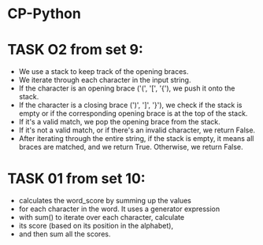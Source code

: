 # CP-Python

# TASK O2 from set 9:
* We use a stack to keep track of the opening braces.
* We iterate through each character in the input string.
* If the character is an opening brace ('(', '[', '{'), we push it onto the stack.
* If the character is a closing brace (')', ']', '}'), we check if the stack is empty or if the corresponding opening brace is at the top of the stack.
* If it's a valid match, we pop the opening brace from the stack.
* If it's not a valid match, or if there's an invalid character, we return False.
* After iterating through the entire string, if the stack is empty, it means all braces are matched, and we return True. Otherwise, we return False.

# TASK 01 from set 10:

* calculates the word_score by summing up the values 
* for each character in the word. It  uses a generator expression 
* with sum() to iterate over each character, calculate 
* its  score (based on its position in the alphabet), 
* and then sum all the scores.